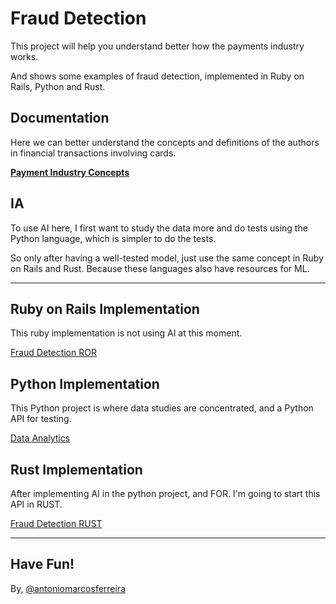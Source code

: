 # Fraud Detection

This project will help you understand better how the payments industry works.

And shows some examples of fraud detection, implemented in Ruby on Rails, Python and Rust.

## Documentation

Here we can better understand the concepts and definitions of the authors in financial transactions involving cards.


**[Payment Industry Concepts](docs/README.md)**


## IA


To use AI here, I first want to study the data more and do tests using the Python language, which is simpler to do the tests.

So only after having a well-tested model, just use the same concept in Ruby on Rails and Rust. Because these languages ​​also have resources for ML.

---

## Ruby on Rails Implementation
This ruby ​​implementation is not using AI at this moment.

[Fraud Detection ROR](fraud_detection_ror/README.md)

## Python Implementation
This Python project is where data studies are concentrated, and a Python API for testing.

[Data Analytics](data_analytics_python/readme.md)

## Rust Implementation
After implementing AI in the python project, and FOR. I'm going to start this API in RUST.

[Fraud Detection RUST](fraud_detection_rust/readme.md)

 

---



Have Fun!
 ---

 By, 
 [@antoniomarcosferreira](https://www.linkedin.com/in/antonio-marcos-ferreira/)

 